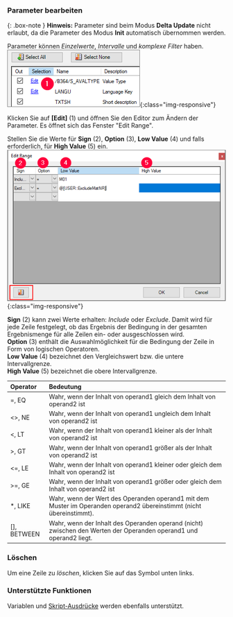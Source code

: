 ### Parameter bearbeiten 

{: .box-note } 
**Hinweis:** Parameter sind beim Modus **Delta Update** nicht erlaubt, da die Parameter des Modus **Init** automatisch übernommen werden.

Parameter können *Einzelwerte*, *Intervalle* und *komplexe Filter* haben. <br>
![Edit-Parameters](/img/content/Parameters_edit.png){:class="img-responsive"}

Klicken Sie auf **[Edit]** (1) und öffnen Sie den Editor zum Ändern der Parameter. Es öffnet sich das Fenster "Edit Range".

Stellen Sie die Werte für **Sign** (2), **Option** (3), **Low Value** (4) und falls erforderlich, für **High Value** (5) ein.<br>
![Parameters-2](/img/content/Parameters-2.png){:class="img-responsive"}

**Sign** (2) kann zwei Werte erhalten: *Include* oder *Exclude*. Damit wird für jede Zeile festgelegt, ob das Ergebnis der Bedingung in der gesamten Ergebnismenge für alle Zeilen ein- oder ausgeschlossen wird.<br>
**Option** (3) enthält die Auswahlmöglichkeit für die Bedingung der Zeile in Form von logischen Operatoren.<br>
**Low Value** (4) bezeichnet den Vergleichswert bzw. die untere Intervallgrenze.<br>
**High Value** (5) bezeichnet die obere Intervallgrenze.


| Operator   |      Bedeutung      |  
|:---------|:------------- |
|=, EQ |  Wahr, wenn der Inhalt von operand1 gleich dem Inhalt von operand2 ist|
|<>, NE |Wahr, wenn der Inhalt von operand1 ungleich dem Inhalt von operand2 ist|
|<, LT | Wahr, wenn der Inhalt von operand1 kleiner als der Inhalt von operand2 ist|
|>, GT |  Wahr, wenn der Inhalt von operand1 größer als der Inhalt von operand2 ist|
|<=, LE | Wahr, wenn der Inhalt von operand1 kleiner oder gleich dem Inhalt von operand2 ist|
|>=, GE |  Wahr, wenn der Inhalt von operand1 größer oder gleich dem Inhalt von operand2 ist|
|*, LIKE | Wahr, wenn der Wert des Operanden operand1 mit dem Muster im Operanden operand2 übereinstimmt (nicht übereinstimmt). |
|[], BETWEEN | Wahr, wenn der Inhalt des Operanden operand (nicht) zwischen den Werten der Operanden operand1 und operand2 liegt. |

### Löschen
Um eine Zeile zu *löschen*, klicken Sie auf das Symbol unten links.

### Unterstützte Funktionen

Variablen und [Skript-Ausdrücke](../fortgeschrittene-techniken/script-ausdruecke) werden ebenfalls unterstützt. 

